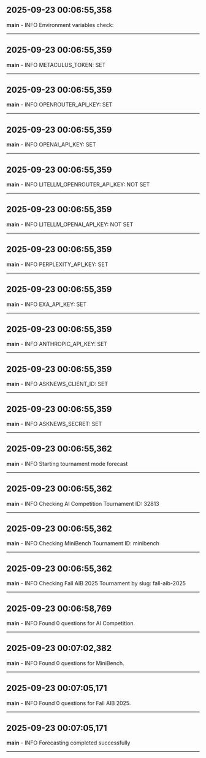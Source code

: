 ## 2025-09-23 00:06:55,358
__main__ - INFO
Environment variables check:

---

## 2025-09-23 00:06:55,359
__main__ - INFO
METACULUS_TOKEN: SET

---

## 2025-09-23 00:06:55,359
__main__ - INFO
OPENROUTER_API_KEY: SET

---

## 2025-09-23 00:06:55,359
__main__ - INFO
OPENAI_API_KEY: SET

---

## 2025-09-23 00:06:55,359
__main__ - INFO
LITELLM_OPENROUTER_API_KEY: NOT SET

---

## 2025-09-23 00:06:55,359
__main__ - INFO
LITELLM_OPENAI_API_KEY: NOT SET

---

## 2025-09-23 00:06:55,359
__main__ - INFO
PERPLEXITY_API_KEY: SET

---

## 2025-09-23 00:06:55,359
__main__ - INFO
EXA_API_KEY: SET

---

## 2025-09-23 00:06:55,359
__main__ - INFO
ANTHROPIC_API_KEY: SET

---

## 2025-09-23 00:06:55,359
__main__ - INFO
ASKNEWS_CLIENT_ID: SET

---

## 2025-09-23 00:06:55,359
__main__ - INFO
ASKNEWS_SECRET: SET

---

## 2025-09-23 00:06:55,362
__main__ - INFO
Starting tournament mode forecast

---

## 2025-09-23 00:06:55,362
__main__ - INFO
Checking AI Competition Tournament ID: 32813

---

## 2025-09-23 00:06:55,362
__main__ - INFO
Checking MiniBench Tournament ID: minibench

---

## 2025-09-23 00:06:55,362
__main__ - INFO
Checking Fall AIB 2025 Tournament by slug: fall-aib-2025

---

## 2025-09-23 00:06:58,769
__main__ - INFO
Found 0 questions for AI Competition.

---

## 2025-09-23 00:07:02,382
__main__ - INFO
Found 0 questions for MiniBench.

---

## 2025-09-23 00:07:05,171
__main__ - INFO
Found 0 questions for Fall AIB 2025.

---

## 2025-09-23 00:07:05,171
__main__ - INFO
Forecasting completed successfully

---

